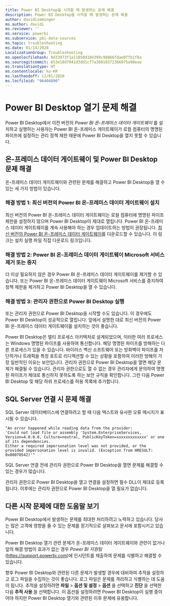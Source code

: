 ```yaml
---
title: Power BI Desktop을 시작할 때 발생하는 문제 해결
description: Power BI Desktop을 시작할 때 발생하는 문제 해결
author: davidiseminger
ms.author: davidi
ms.reviewer: ''
ms.service: powerbi
ms.subservice: pbi-data-sources
ms.topic: troubleshooting
ms.date: 01/14/2020
LocalizationGroup: Troubleshooting
ms.openlocfilehash: 8d33973f1a11050d104399c98866fdae0ffb1f8a
ms.sourcegitcommit: 653e18d7041d3dd1cf7a38010372366975a98eae
ms.translationtype: HT
ms.contentlocale: ko-KR
ms.lasthandoff: 12/01/2020
ms.locfileid: "96404896"
---
```

# <a name="troubleshoot-opening-power-bi-desktop"></a>Power BI Desktop 열기 문제 해결

Power BI Desktop에서 이전 버전의 *Power BI 온-프레미스 데이터 게이트웨이* 를 설치하고 실행하는 사용자는 Power BI 온-프레미스 게이트웨이가 로컬 컴퓨터의 명명된 파이프에 설정하는 관리 정책 제한 때문에 Power BI Desktop을 열지 못할 수 있습니다.

## <a name="resolve-issues-with-the-on-premises-data-gateway-and-power-bi-desktop"></a>온-프레미스 데이터 게이트웨이 및 Power BI Desktop 문제 해결

온-프레미스 데이터 게이트웨이와 관련된 문제를 해결하고 Power BI Desktop을 열 수 있는 세 가지 방법이 있습니다.

### <a name="resolution-1-install-the-latest-version-of-power-bi-on-premises-data-gateway"></a>해결 방법 1: 최신 버전의 Power BI 온-프레미스 데이터 게이트웨이 설치

최신 버전의 Power BI 온-프레미스 데이터 게이트웨이는 로컬 컴퓨터에 명명된 파이프 제한을 설정하지 않으며 Power BI Desktop이 제대로 열립니다. Power BI 온-프레미스 데이터 게이트웨이를 계속 사용해야 하는 경우 업데이트하는 방법이 권장됩니다. [최신 버전의 Power BI 온-프레미스 데이터 게이트웨이](https://go.microsoft.com/fwlink/?LinkId=698863)를 다운로드할 수 있습니다. 이 링크는 설치 실행 파일 직접 다운로드 링크입니다.

### <a name="resolution-2-uninstall-or-stop-the-power-bi-on-premises-data-gateway-microsoft-service"></a>해결 방법 2: Power BI 온-프레미스 데이터 게이트웨이 Microsoft 서비스 제거 또는 중지

더 이상 필요하지 않은 경우 Power BI 온-프레미스 데이터 게이트웨이를 제거할 수 있습니다. 또는 Power BI 온-프레미스 데이터 게이트웨이 Microsoft 서비스를 중지하여 정책 제한을 제거하고 Power BI Desktop을 열 수 있습니다.

### <a name="resolution-3-run-power-bi-desktop-with-administrator-privilege"></a>해결 방법 3: 관리자 권한으로 Power BI Desktop 실행

또는 관리자 권한으로 Power BI Desktop을 시작할 수도 있습니다. 이 경우에도 Power BI Desktop이 성공적으로 열립니다. 앞에서 설명한 대로 최신 버전의 Power BI 온-프레미스 데이터 게이트웨이를 설치하는 것이 좋습니다.

Power BI Desktop은 멀티 프로세스 아키텍처로 설계되었으며, 이러한 여러 프로세스는 Windows 명명된 파이프를 사용하여 통신합니다. 해당 명명된 파이프를 방해하는 다른 프로세스가 있을 수 있습니다. 바이러스 백신 소프트웨어 또는 방화벽이 파이프를 차단하거나 트래픽을 특정 포트로 리디렉션할 수 있는 상황을 포함하여 이러한 방해의 가장 일반적인 이유는 보안입니다. 관리자 권한으로 Power BI Desktop을 열면 해당 문제가 해결될 수 있습니다. 관리자 권한으로도 열 수 없는 경우 관리자에게 문의하여 명명된 파이프가 제대로 통신하지 못하도록 하는 보안 규칙을 확인합니다. 그런 다음 Power BI Desktop 및 해당 하위 프로세스를 허용 목록에 추가합니다.

## <a name="resolve-issues-when-connecting-to-sql-server"></a>SQL Server 연결 시 문제 해결

SQL Server 데이터베이스에 연결하려고 할 때 다음 텍스트와 유사한 오류 메시지가 표시될 수 있습니다.

`"An error happened while reading data from the provider:`\
`'Could not load file or assembly 'System.EnterpriseServices, Version=4.0.0.0, Culture=neutral, PublicKeyToken=xxxxxxxxxxxxx' or one of its dependencies.`\
`Either a required impersonation level was not provided, or the provided impersonation level is invalid. (Exception from HRESULT: 0x80070542)'"`

SQL Server 연결 전에 관리자 권한으로 Power BI Desktop을 열면 문제를 해결할 수 있는 경우가 많습니다.

관리자 권한으로 Power BI Desktop을 열고 연결을 설정하면 필수 DLL이 제대로 등록됩니다. 이후에는 관리자 권한으로 Power BI Desktop을 열 필요가 없습니다.

## <a name="get-help-with-other-launch-issues"></a>다른 시작 문제에 대한 도움말 보기

Power BI Desktop에서 발생하는 문제를 최대한 처리하려고 노력하고 있습니다. 당사는 많은 고객에 영향을 줄 수 있는 문제를 정기적으로 살펴보고 문서에 포함시키고 있습니다.

Power BI Desktop 열기 관련 문제가 온-프레미스 데이터 게이트웨이와 관련이 없거나 앞의 해결 방법이 효과가 없는 경우 *Power BI 지원팀*(<https://support.powerbi.com>)에 인시던트를 제출하여 문제를 식별하고 해결할 수 있습니다.

향후 Power BI Desktop와 관련된 다른 문제가 발생할 경우에 대비하여 추적을 설정하고 로그 파일을 수집하는 것이 좋습니다. 로그 파일은 문제를 격리하고 식별하는 데 도움이 됩니다. 추적을 설정하려면 **파일** > **옵션 및 설정** > **옵션** 을 선택하고 **진단** 을 선택한 다음 **추적 사용** 을 선택합니다. 이 옵션을 설정하려면 Power BI Desktop이 실행 중이어야 하지만 Power BI Desktop 열기와 관련된 이후 문제에 유용합니다.
